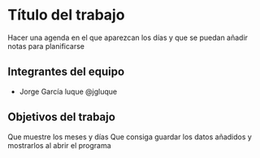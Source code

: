 # Título del trabajo

Hacer una agenda en el que aparezcan los días y que se puedan añadir notas para planificarse

## Integrantes del equipo

- Jorge García luque @jgluque

## Objetivos del trabajo

Que muestre los meses y días
Que consiga guardar los datos añadidos y mostrarlos al abrir el programa
